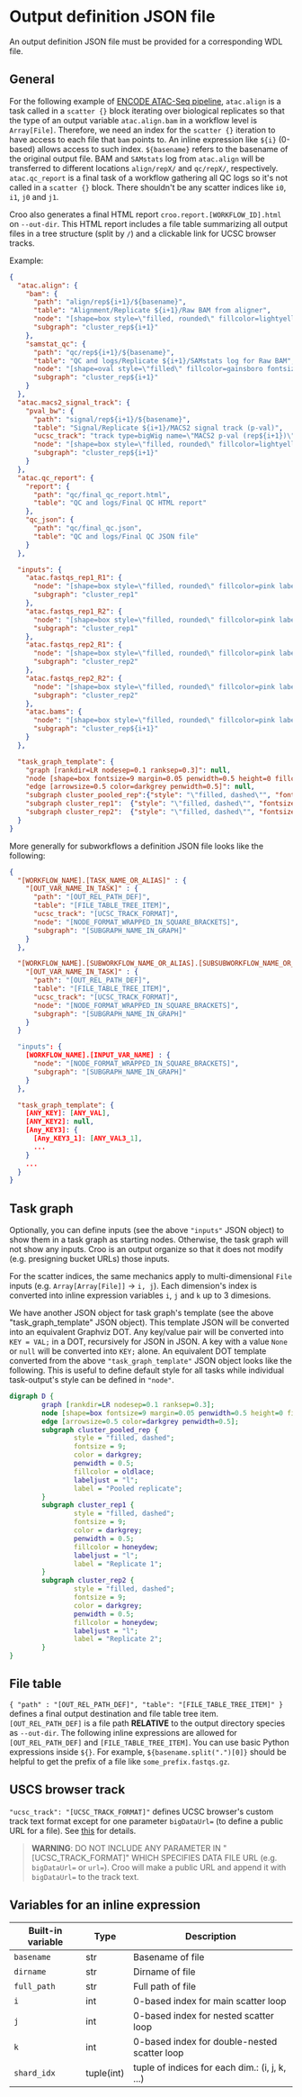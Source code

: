# Output definition JSON file

An output definition JSON file must be provided for a corresponding WDL file.

## General

For the following example of [ENCODE ATAC-Seq pipeline](https://github.com/ENCODE-DCC/atac-seq-pipeline), `atac.align` is a task called in a `scatter {}` block iterating over biological replicates so that the type of an output variable `atac.align.bam` in a workflow level is `Array[File]`. Therefore, we need an index for the `scatter {}` iteration to have access to each file that `bam` points to. An inline expression like `${i}` (0-based) allows access to such index. `${basename}` refers to the basename of the original output file. BAM and `SAMstats` log from `atac.align` will be transferred to different locations `align/repX/` and `qc/repX/`, respectively. `atac.qc_report` is a final task of a workflow gathering all QC logs so it's not called in a `scatter {}` block. There shouldn't be any scatter indices like `i0`, `i1`, `j0` and `j1`.

Croo also generates a final HTML report `croo.report.[WORKFLOW_ID].html` on `--out-dir`. This HTML report includes a file table summarizing all output files in a tree structure (split by `/`) and a clickable link for UCSC browser tracks.

Example:
```json
{
  "atac.align": {
    "bam": {
      "path": "align/rep${i+1}/${basename}",
      "table": "Alignment/Replicate ${i+1}/Raw BAM from aligner",
      "node": "[shape=box style=\"filled, rounded\" fillcolor=lightyellow label=\"BAM\"]",
      "subgraph": "cluster_rep${i+1}"
    },
    "samstat_qc": {
      "path": "qc/rep${i+1}/${basename}",
      "table": "QC and logs/Replicate ${i+1}/SAMstats log for Raw BAM",
      "node": "[shape=oval style=\"filled\" fillcolor=gainsboro fontsize=6 margin=0 label=\"SAMstats\nQC\"]",
      "subgraph": "cluster_rep${i+1}"
    }
  },
  "atac.macs2_signal_track": {
    "pval_bw": {
      "path": "signal/rep${i+1}/${basename}",
      "table": "Signal/Replicate ${i+1}/MACS2 signal track (p-val)",
      "ucsc_track": "track type=bigWig name=\"MACS2 p-val (rep${i+1})\" priority=${i+1} smoothingWindow=off maxHeightPixels=80:60:40 color=255,0,0 autoScale=off viewLimits=0:40 visibility=full",
      "node": "[shape=box style=\"filled, rounded\" fillcolor=lightyellow label=\"BW\np-val\"]",
      "subgraph": "cluster_rep${i+1}"
    }
  },
  "atac.qc_report": {
    "report": {
      "path": "qc/final_qc_report.html",
      "table": "QC and logs/Final QC HTML report"
    },
    "qc_json": {
      "path": "qc/final_qc.json",
      "table": "QC and logs/Final QC JSON file"
    }
  },

  "inputs": {
    "atac.fastqs_rep1_R1": {
      "node": "[shape=box style=\"filled, rounded\" fillcolor=pink label=\"FASTQ\nR1 (${i+1})\"]",
      "subgraph": "cluster_rep1"
    },
    "atac.fastqs_rep1_R2": {
      "node": "[shape=box style=\"filled, rounded\" fillcolor=pink label=\"FASTQ\nR2 (${i+1})\"]",
      "subgraph": "cluster_rep1"
    },
    "atac.fastqs_rep2_R1": {
      "node": "[shape=box style=\"filled, rounded\" fillcolor=pink label=\"FASTQ\nR1 (${i+1})\"]",
      "subgraph": "cluster_rep2"
    },
    "atac.fastqs_rep2_R2": {
      "node": "[shape=box style=\"filled, rounded\" fillcolor=pink label=\"FASTQ\nR2 (${i+1})\"]",
      "subgraph": "cluster_rep2"
    },
    "atac.bams": {
      "node": "[shape=box style=\"filled, rounded\" fillcolor=pink label=\"BAM\"]",
      "subgraph": "cluster_rep${i+1}"
    }
  },

  "task_graph_template": {
    "graph [rankdir=LR nodesep=0.1 ranksep=0.3]": null,
    "node [shape=box fontsize=9 margin=0.05 penwidth=0.5 height=0 fillcolor=lightcyan color=darkgrey style=filled]": null,
    "edge [arrowsize=0.5 color=darkgrey penwidth=0.5]": null,
    "subgraph cluster_pooled_rep":{"style": "\"filled, dashed\"", "fontsize": "9", "color": "darkgrey", "penwidth": "0.5", "fillcolor": "oldlace", "labeljust": "\"l\"", "label": "\"Pooled replicate\""},
    "subgraph cluster_rep1":  {"style": "\"filled, dashed\"", "fontsize": "9", "color": "darkgrey", "penwidth": "0.5", "fillcolor": "honeydew", "labeljust": "\"l\"", "label": "\"Replicate 1\""},
    "subgraph cluster_rep2":  {"style": "\"filled, dashed\"", "fontsize": "9", "color": "darkgrey", "penwidth": "0.5", "fillcolor": "honeydew", "labeljust": "\"l\"", "label": "\"Replicate 2\""}
  }
}
```

More generally for subworkflows a definition JSON file looks like the following:
```json
{
  "[WORKFLOW_NAME].[TASK_NAME_OR_ALIAS]" : {
    "[OUT_VAR_NAME_IN_TASK]" : {
      "path": "[OUT_REL_PATH_DEF]",
      "table": "[FILE_TABLE_TREE_ITEM]",
      "ucsc_track": "[UCSC_TRACK_FORMAT]",
      "node": "[NODE_FORMAT_WRAPPED_IN_SQUARE_BRACKETS]",
      "subgraph": "[SUBGRAPH_NAME_IN_GRAPH]"
    }
  },

  "[WORKFLOW_NAME].[SUBWORKFLOW_NAME_OR_ALIAS].[SUBSUBWORKFLOW_NAME_OR_ALIAS].[TASK_NAME_OR_ALIAS]" : {
    "[OUT_VAR_NAME_IN_TASK]" : {
      "path": "[OUT_REL_PATH_DEF]",
      "table": "[FILE_TABLE_TREE_ITEM]",
      "ucsc_track": "[UCSC_TRACK_FORMAT]",
      "node": "[NODE_FORMAT_WRAPPED_IN_SQUARE_BRACKETS]",
      "subgraph": "[SUBGRAPH_NAME_IN_GRAPH]"
    }
  }

  "inputs": {
    [WORKFLOW_NAME].[INPUT_VAR_NAME] : {
      "node": "[NODE_FORMAT_WRAPPED_IN_SQUARE_BRACKETS]",
      "subgraph": "[SUBGRAPH_NAME_IN_GRAPH]"
    }
  },

  "task_graph_template": {
    [ANY_KEY]: [ANY_VAL],
    [ANY_KEY2]: null,
    [Any_KEY3]: {
      [Any_KEY3_1]: [ANY_VAL3_1],
      ...
    }
    ...
  }
}
```

## Task graph

Optionally, you can define inputs (see the above `"inputs"` JSON object) to show them in a task graph as starting nodes. Otherwise, the task graph will not show any inputs. Croo is an output organize so that it does not modify (e.g. presigning bucket URLs) those inputs.

For the scatter indices, the same mechanics apply to multi-dimensional `File` inputs (e.g. `Array[Array[File]]` -> `i, j`). Each dimension's index is converted into inline expression variables `i`, `j` and `k` up to 3 dimesions.

We have another JSON object for task graph's template (see the above "task_graph_template" JSON object). This template JSON will be converted into an equivalent Graphviz DOT. Any key/value pair will be converted into `KEY = VAL;` in a DOT, recursively for JSON in JSON. A key with a value `None` or `null` will be converted into `KEY;` alone. An equivalent DOT template converted from the above `"task_graph_template"` JSON object looks like the following. This is useful to define default style for all tasks while individual task-output's style can be defined in `"node"`.

```dot
digraph D {
        graph [rankdir=LR nodesep=0.1 ranksep=0.3];
        node [shape=box fontsize=9 margin=0.05 penwidth=0.5 height=0 fillcolor=lightcyan color=darkgrey style=filled];
        edge [arrowsize=0.5 color=darkgrey penwidth=0.5];
        subgraph cluster_pooled_rep {
                style = "filled, dashed";
                fontsize = 9;
                color = darkgrey;
                penwidth = 0.5;
                fillcolor = oldlace;
                labeljust = "l";
                label = "Pooled replicate";
        }
        subgraph cluster_rep1 {
                style = "filled, dashed";
                fontsize = 9;
                color = darkgrey;
                penwidth = 0.5;
                fillcolor = honeydew;
                labeljust = "l";
                label = "Replicate 1";
        }
        subgraph cluster_rep2 {
                style = "filled, dashed";
                fontsize = 9;
                color = darkgrey;
                penwidth = 0.5;
                fillcolor = honeydew;
                labeljust = "l";
                label = "Replicate 2";
        }
}
```

## File table

`{ "path" : "[OUT_REL_PATH_DEF]", "table": "[FILE_TABLE_TREE_ITEM]" }` defines a final output destination and file table tree item. `[OUT_REL_PATH_DEF]` is a file path **RELATIVE** to the output directory species as `--out-dir`. The following inline expressions are allowed for `[OUT_REL_PATH_DEF]` and `[FILE_TABLE_TREE_ITEM]`. You can use basic Python expressions inside `${}`. For example, `${basename.split(".")[0]}` should be helpful to get the prefix of a file like `some_prefix.fastqs.gz`.

## USCS browser track

`"ucsc_track": "[UCSC_TRACK_FORMAT]"` defines UCSC browser's custom track text format except for one parameter `bigDataUrl=` (to define a public URL for a file). See [this](https://genome.ucsc.edu/FAQ/FAQlink.html) for details.
> **WARNING**: DO NOT INCLUDE ANY PARAMETER IN "[UCSC_TRACK_FORMAT]" WHICH SPECIFIES DATA FILE URL (e.g. `bigDataUrl=` or `url=`). Croo will make a public URL and append it with `bigDataUrl=` to the track text.

## Variables for an inline expression

| Built-in variable | Type       | Description                                      |
|-------------------|------------|--------------------------------------------------|
| `basename`        | str        | Basename of file                                 | 
| `dirname`         | str        | Dirname of file                                  | 
| `full_path`       | str        | Full path of file                                | 
| `i`               | int        | 0-based index for main scatter loop              |
| `j`               | int        | 0-based index for nested scatter loop            |
| `k`               | int        | 0-based index for double-nested scatter loop     |
| `shard_idx`       | tuple(int) | tuple of indices for each dim.: (i, j, k, ...)   |
